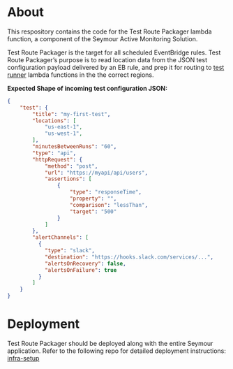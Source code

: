 # About
This respository contains the code for the Test Route Packager lambda function, a component of the Seymour Active Monitoring Solution.

Test Route Packager is the target for all scheduled EventBridge rules. Test Route Packager’s purpose is to read location data from the JSON test configuration payload delivered by an EB rule, and prep it for routing to [test runner](https://github.com/seymour-active-monitoring/test-runner) lambda functions in the the correct regions.

**Expected Shape of incoming test configuration JSON:**

```json
{
    "test": {
        "title": "my-first-test",
        "locations": [
            "us-east-1",
            "us-west-1",
        ],
        "minutesBetweenRuns": "60",
        "type": "api",
        "httpRequest": {
            "method": "post",
            "url": "https://myapi/api/users",
            "assertions": [
                {
                    "type": "responseTime",
                    "property": "",
                    "comparison": "lessThan",
                    "target": "500"
                }
            ]
        },
        "alertChannels": [
          {
            "type": "slack",
            "destination": "https://hooks.slack.com/services/...",
            "alertsOnRecovery": false,
            "alertsOnFailure": true
          }
        ]
    }
}
```

# Deployment

Test Route Packager should be deployed along with the entire Seymour application. Refer to the following repo for detailed deployment instructions: [infra-setup](https://github.com/seymour-active-monitoring/infra-setup)